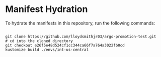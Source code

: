 
# Manifest Hydration

To hydrate the manifests in this repository, run the following commands:

```shell

git clone https://github.com/lloydsmithjr03/argo-promotion-test.git
# cd into the cloned directory
git checkout e26f5e48d524cf1cc344ca66f7a764a3022fb0cd
kustomize build ./envs/int-us-central
```